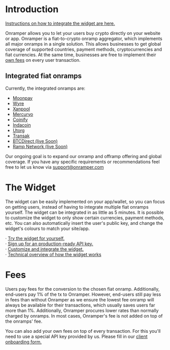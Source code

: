 # Introduction
[Instructions on how to integrate the widget are here.](./widget.md)

Onramper allows you to let your users buy crypto directly on your website or app. Onramper is a fiat-to-crypto onramp aggregator, which implements all major onramps in a single solution. This allows businesses to get global coverage of supported countries, payment methods, cryptocurrencies and fiat currencies. At the same time, businesses are free to implement their [own fees](#fees) on every user transaction.

## Integrated fiat onramps
Currently, the integrated onramps are:  
* <a href="https://moonpay.io" target="_blank">Moonpay</a>  
* <a href="https://sendwyre.com" target="_blank">Wyre</a>  
* <a href="https://xanpool.com/" target="_blank">Xanpool</a>  
* <a href="https://mercuryo.io/" target="_blank">Mercuryo</a>  
* <a href="https://www.coinify.com/" target="_blank">Coinify</a>  
* <a href="https://www.indacoin.com/" target="_blank">Indacoin</a>
* <a href="https://utorg.pro/" target="_blank">Utorg</a>  
* <a href="https://transak.com/" target="_blank">Transak</a>  
* <a href="https://btcdirect.eu/en-gb/" target="_blank">BTCDirect (live Soon)</a>  
* <a href="https://ramp.network/" target="_blank">Ramp Network (live Soon)</a>  

Our ongoing goal is to expand our onramp and offramp offering and global coverage. If you have any specific requirements or recommendations feel free to let us know via <a href="mailto:support@onramper.com">support@onramper.com</a>


# The Widget
The widget can be easily implemented on your app/wallet, so you can focus on getting users, instead of having to integrate multiple fiat onramps yourself. The widget can be integrated in as little as 5 minutes. It is possible to customize the widget to only show certain currencies, payment methods, etc. You can also automatically insert the user's public key, and change the widget's colours to match your site/app.

· <a href="https://widget.onramper.com" target="_blank">Try the widget for yourself.</a>  
· <a href="https://docs.google.com/forms/d/e/1FAIpQLSdnmTskkGA5QJGjC1eVRcqXZouuGe_ojltlBFs5nFClrSl_gA/viewform" target="_blank">Sign up for an production-ready API key.</a>  
· [Customize and integrate the widget.](./widget.md)  
· [Technical overview of how the widget works](https://github.com/onramper/widget/blob/dev/README.md)  
  
<!---
# The API
Onramper can be implemented by connecting to our API. As such, businesses will be able to integrate Onramper however they want. Connecting by API is more work, but allows you to fully build your own UX/UI. Note that our widget is highly customizable by itself, and integration of the widget ensures you instantly get every update we do on your integration.

· <a href="https://docs.google.com/forms/d/e/1FAIpQLSdnmTskkGA5QJGjC1eVRcqXZouuGe_ojltlBFs5nFClrSl_gA/viewform" target="_blank">Sign up for an production-ready API key.</a>  
· [See the reference list of API endpoints](./API-Reference.md)  
· API wrappers (under development)  
--->
  
# Fees
Users pay fees for the conversion to the chosen fiat onramp. Additionally, end-users pay 1% of the tx to Onramper. However, end-users still pay less in fees than without Onramper as we ensure the lowest fee onramp will always be available for their transactions, which usually saves users far more than 1%. Additionally, Onramper procures lower rates than normally charged by onramps. In most cases, Onramper's fee is not added on top of the onramps' fee. 

You can also add your own fees on top of every transaction. For this you'll need to use a special API key provided by us. Please fill in our <a href ="https://docs.google.com/forms/d/e/1FAIpQLSdnmTskkGA5QJGjC1eVRcqXZouuGe_ojltlBFs5nFClrSl_gA/viewform" taget="_blank">client onboarding form.</a>

